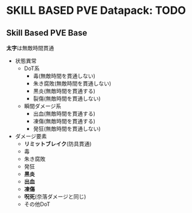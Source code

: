 # SKILL BASED PVE Datapack: TODO
## Skill Based PVE Base
**太字**は無敵時間貫通
- 状態異常
  - DoT系
    - 毒(無敵時間を貫通しない)
    - 朱き腐敗(無敵時間を貫通しない)
    - 黒炎(無敵時間を貫通する)
    - 裂傷(無敵時間を貫通しない)
  - 瞬間ダメージ系
    - 出血(無敵時間を貫通する)
    - 凍傷(無敵時間を貫通する)
    - 発狂(無敵時間を貫通しない)
- ダメージ要素
  - **リミットブレイク**(防具貫通)
  - 毒
  - 朱き腐敗
  - 発狂
  - **黒炎**
  - **出血**
  - **凍傷**
  - **呪死**(奈落ダメージと同じ)
  - その他DoT
